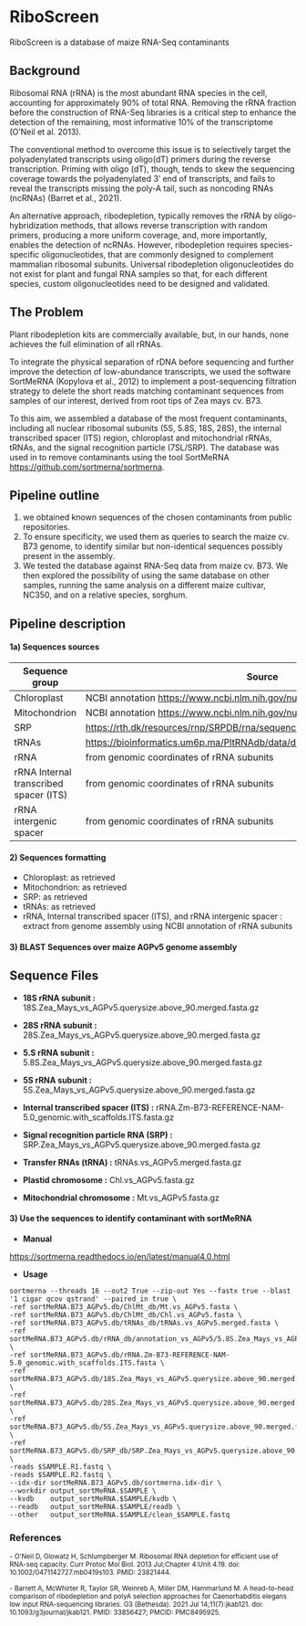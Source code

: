 # RiboScreen

RiboScreen is a database of maize RNA-Seq contaminants

## Background

Ribosomal RNA (rRNA) is the most abundant RNA species in the cell, accounting for approximately 90% of total RNA. Removing the rRNA fraction before the construction of RNA-Seq libraries is a critical step to enhance the detection of the remaining, most informative 10% of the transcriptome (O’Neil et al. 2013).

The conventional method to overcome this issue is to selectively target the polyadenylated transcripts using oligo(dT) primers during the reverse transcription. Priming with oligo (dT), though, tends to skew the sequencing coverage towards the polyadenylated 3’ end of transcripts, and fails to reveal the transcripts missing the poly-A tail, such as noncoding RNAs (ncRNAs) (Barret et al., 2021).

An alternative approach, ribodepletion, typically removes the rRNA by oligo-hybridization methods, that allows reverse transcription with random primers, producing a more uniform coverage, and, more importantly, enables the detection of ncRNAs. However, ribodepletion requires species-specific oligonucleotides, that are commonly designed to complement mammalian ribosomal subunits. Universal ribodepletion oligonucleotides do not exist for plant and fungal RNA samples so that, for each different species, custom oligonucleotides need to be designed and validated. 

## The Problem
Plant ribodepletion kits are commercially available, but, in our hands, none achieves the full elimination of all rRNAs.

To integrate the physical separation of rDNA before sequencing and further improve the detection of low-abundance transcripts, we used the software SortMeRNA (Kopylova et al., 2012) to implement a post-sequencing filtration strategy to delete the short reads matching contaminant sequences from samples of our interest, derived from root tips of Zea mays cv. B73. 

To this aim, we assembled a database of the most frequent contaminants, including all nuclear ribosomal subunits (5S, 5.8S, 18S, 28S), the internal transcribed spacer (ITS) region, chloroplast and mitochondrial rRNAs, tRNAs, and the signal recognition particle (7SL/SRP). The database was used in to remove contaminants using the tool SortMeRNA https://github.com/sortmerna/sortmerna.

## Pipeline outline

1) we obtained known sequences of the chosen contaminants from public repositories. 
2) To ensure specificity, we used them as queries to search the maize cv. B73 genome, to identify similar but non-identical sequences possibly present in the assembly. 
3) We tested the database against RNA-Seq data from maize cv. B73. We then explored the possibility of using the same database on other samples, running the same analysis on a different maize cultivar, NC350, and on a relative species, sorghum. 

## Pipeline description

#### 1a) Sequences sources

| Sequence group | Source |
| ------------- | -------------- |
| Chloroplast  | NCBI annotation     https://www.ncbi.nlm.nih.gov/nuccore/NC_001666.2  |
| Mitochondrion  | NCBI annotation https://www.ncbi.nlm.nih.gov/nuccore/NC_007982.1  |
| SRP  | https://rth.dk/resources/rnp/SRPDB/rna/sequences/srprna_seqs.zip  |
| tRNAs  | https://bioinformatics.um6p.ma/PltRNAdb/data/download/Zea_mays.Nuclear.fa.gz  |
| rRNA | from genomic coordinates of rRNA subunits |
|  rRNA Internal transcribed spacer (ITS) | from genomic coordinates of rRNA subunits |
| rRNA intergenic spacer | from genomic coordinates of rRNA subunits |

#### 2) Sequences formatting

* Chloroplast: as retrieved   
* Mitochondrion: as retrieved
* SRP:  as retrieved
* tRNAs: as retrieved  
* rRNA, Internal transcribed spacer (ITS), and rRNA intergenic spacer : extract from genome assembly using NCBI annotation of rRNA subunits

#### 3) BLAST Sequences over maize AGPv5 genome assembly



## Sequence Files 

* **18S rRNA subunit :** 18S.Zea_Mays_vs_AGPv5.querysize.above_90.merged.fasta.gz

* **28S rRNA subunit :** 28S.Zea_Mays_vs_AGPv5.querysize.above_90.merged.fasta.gz

* **5.S rRNA subunit :** 5.8S.Zea_Mays_vs_AGPv5.querysize.above_90.merged.fasta.gz

* **5S rRNA subunit :** 5S.Zea_Mays_vs_AGPv5.querysize.above_90.merged.fasta.gz

* **Internal transcribed spacer (ITS) :** rRNA.Zm-B73-REFERENCE-NAM-5.0_genomic.with_scaffolds.ITS.fasta.gz

* **Signal recognition particle RNA (SRP) :** SRP.Zea_Mays_vs_AGPv5.querysize.above_90.merged.fasta.gz

* **Transfer RNAs (tRNA) :** tRNAs.vs_AGPv5.merged.fasta.gz

* **Plastid chromosome :** Chl.vs_AGPv5.fasta.gz

* **Mitochondrial chromosome :** Mt.vs_AGPv5.fasta.gz

 



#### 3) Use the sequences to identify contaminant with sortMeRNA  

*  **Manual**
  
https://sortmerna.readthedocs.io/en/latest/manual4.0.html

*  **Usage**
  
```
sortmerna --threads 16 --out2 True --zip-out Yes --fastx true --blast '1 cigar qcov qstrand' --paired_in true \
-ref sortMeRNA.B73_AGPv5.db/ChlMt_db/Mt.vs_AGPv5.fasta \
-ref sortMeRNA.B73_AGPv5.db/ChlMt_db/Chl.vs_AGPv5.fasta \
-ref sortMeRNA.B73_AGPv5.db/tRNAs_db/tRNAs.vs_AGPv5.merged.fasta \
-ref sortMeRNA.B73_AGPv5.db/rRNA_db/annotation_vs_AGPv5/5.8S.Zea_Mays_vs_AGPv5.querysize.above_90.merged.fasta \
-ref sortMeRNA.B73_AGPv5.db/rRNA.Zm-B73-REFERENCE-NAM-5.0_genomic.with_scaffolds.ITS.fasta \
-ref sortMeRNA.B73_AGPv5.db/18S.Zea_Mays_vs_AGPv5.querysize.above_90.merged.fasta \
-ref sortMeRNA.B73_AGPv5.db/28S.Zea_Mays_vs_AGPv5.querysize.above_90.merged.fasta \
-ref sortMeRNA.B73_AGPv5.db/5S.Zea_Mays_vs_AGPv5.querysize.above_90.merged.fasta \
-ref sortMeRNA.B73_AGPv5.db/SRP_db/SRP.Zea_Mays_vs_AGPv5.querysize.above_90.merged.fasta \
-reads $SAMPLE.R1.fastq \
-reads $SAMPLE.R2.fastq \
--idx-dir sortMeRNA.B73_AGPv5.db/sortmerna.idx-dir \
--workdir output_sortMeRNA.$SAMPLE \
--kvdb    output_sortMeRNA.$SAMPLE/kvdb \
--readb   output_sortMeRNA.$SAMPLE/readb \
--other   output_sortMeRNA.$SAMPLE/clean_$SAMPLE.fastq
```

### References
<sub> - O'Neil D, Glowatz H, Schlumpberger M. Ribosomal RNA depletion for efficient use of RNA-seq capacity. Curr Protoc Mol Biol. 2013 Jul;Chapter 4:Unit 4.19. doi: 10.1002/0471142727.mb0419s103. PMID: 23821444.</sub> 

<sub> - Barrett A, McWhirter R, Taylor SR, Weinreb A, Miller DM, Hammarlund M. A head-to-head comparison of ribodepletion and polyA selection approaches for Caenorhabditis elegans low input RNA-sequencing libraries. G3 (Bethesda). 2021 Jul 14;11(7):jkab121. doi: 10.1093/g3journal/jkab121. PMID: 33856427; PMCID: PMC8495925.</sub> 
